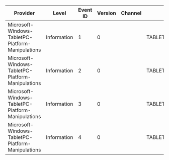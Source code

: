 Provider                                           |  Level        |  Event ID  |  Version  |  Channel  |  Task                                  |  Opcode  |  Keyword  |  Message
---------------------------------------------------|---------------|------------|-----------|-----------|----------------------------------------|----------|-----------|---------
Microsoft-Windows-TabletPC-Platform-Manipulations  |  Information  |  1         |  0        |           |  TABLET_MANIPULATIONS_Inertia_Create   |  Start   |           |
Microsoft-Windows-TabletPC-Platform-Manipulations  |  Information  |  2         |  0        |           |  TABLET_MANIPULATIONS_Inertia_Create   |  Stop    |           |
Microsoft-Windows-TabletPC-Platform-Manipulations  |  Information  |  3         |  0        |           |  TABLET_MANIPULATIONS_Inertia_Process  |  Start   |           |
Microsoft-Windows-TabletPC-Platform-Manipulations  |  Information  |  4         |  0        |           |  TABLET_MANIPULATIONS_Inertia_Process  |  Stop    |           |